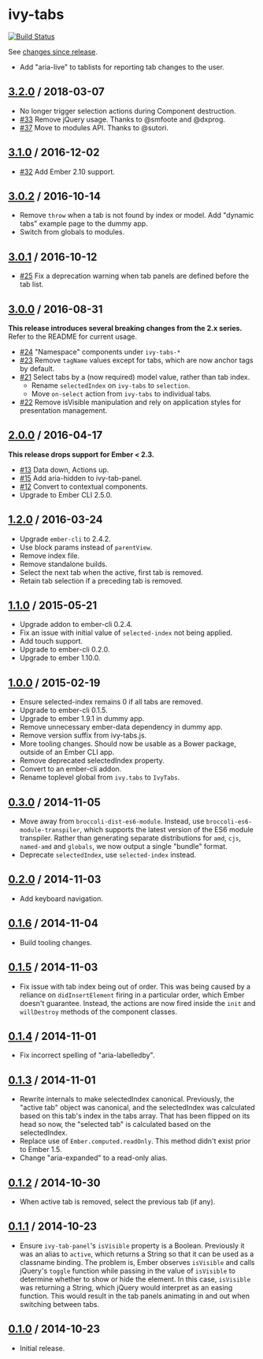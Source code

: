# ivy-tabs

[![Build Status](https://travis-ci.org/IvyApp/ivy-tabs.svg?branch=master)](https://travis-ci.org/IvyApp/ivy-tabs)

See [changes since release][HEAD].

* Add "aria-live" to tablists for reporting tab changes to the user.

## [3.2.0][] / 2018-03-07

* No longer trigger selection actions during Component destruction.
* [#33](https://github.com/IvyApp/ivy-tabs/pull/33) Remove jQuery usage. Thanks to @smfoote and @dxprog.
* [#37](https://github.com/IvyApp/ivy-tabs/pull/37) Move to modules API. Thanks to @sutori.

## [3.1.0][] / 2016-12-02

* [#32](https://github.com/IvyApp/ivy-tabs/pull/32) Add Ember 2.10 support.

## [3.0.2][] / 2016-10-14

* Remove `throw` when a tab is not found by index or model. Add "dynamic tabs" example page to the dummy app.
* Switch from globals to modules.

## [3.0.1][] / 2016-10-12

* [#25](https://github.com/IvyApp/ivy-tabs/issues/25) Fix a deprecation warning when tab panels are defined before the tab list.

## [3.0.0][] / 2016-08-31

**This release introduces several breaking changes from the 2.x series.** Refer
to the README for current usage.

* [#24](https://github.com/IvyApp/ivy-tabs/pull/24) "Namespace" components under `ivy-tabs-*`
* [#23](https://github.com/IvyApp/ivy-tabs/pull/23) Remove `tagName` values except for tabs, which are now anchor tags by default.
* [#21](https://github.com/IvyApp/ivy-tabs/pull/21) Select tabs by a (now required) model value, rather than tab index.
    * Rename `selectedIndex` on `ivy-tabs` to `selection`.
    * Move `on-select` action from `ivy-tabs` to individual tabs.
* [#22](https://github.com/IvyApp/ivy-tabs/pull/22) Remove isVisible manipulation and rely on application styles for presentation management.

## [2.0.0][] / 2016-04-17

**This release drops support for Ember < 2.3.**

* [#13](https://github.com/IvyApp/ivy-tabs/pull/13) Data down, Actions up.
* [#15](https://github.com/IvyApp/ivy-tabs/pull/15) Add aria-hidden to ivy-tab-panel.
* [#12](https://github.com/IvyApp/ivy-tabs/pull/12) Convert to contextual components.
* Upgrade to Ember CLI 2.5.0.

## [1.2.0][] / 2016-03-24

* Upgrade `ember-cli` to 2.4.2.
* Use block params instead of `parentView`.
* Remove index file.
* Remove standalone builds.
* Select the next tab when the active, first tab is removed.
* Retain tab selection if a preceding tab is removed.

## [1.1.0][] / 2015-05-21

* Upgrade addon to ember-cli 0.2.4.
* Fix an issue with initial value of `selected-index` not being applied.
* Add touch support.
* Upgrade to ember-cli 0.2.0.
* Upgrade to ember 1.10.0.

## [1.0.0][] / 2015-02-19

* Ensure selected-index remains 0 if all tabs are removed.
* Upgrade to ember-cli 0.1.5.
* Upgrade to ember 1.9.1 in dummy app.
* Remove unnecessary ember-data dependency in dummy app.
* Remove version suffix from ivy-tabs.js.
* More tooling changes. Should now be usable as a Bower package, outside of an
  Ember CLI app.
* Remove deprecated selectedIndex property.
* Convert to an ember-cli addon.
* Rename toplevel global from `ivy.tabs` to `IvyTabs`.

## [0.3.0][] / 2014-11-05

* Move away from `broccoli-dist-es6-module`. Instead, use
  `broccoli-es6-module-transpiler`, which supports the latest version of the
  ES6 module transpiler. Rather than generating separate distributions for
  `amd`, `cjs`, `named-amd` and `globals`, we now output a single "bundle"
  format.
* Deprecate `selectedIndex`, use `selected-index` instead.

## [0.2.0][] / 2014-11-03

* Add keyboard navigation.

## [0.1.6][] / 2014-11-04

* Build tooling changes.

## [0.1.5][] / 2014-11-03

* Fix issue with tab index being out of order. This was being caused by
  a reliance on `didInsertElement` firing in a particular order, which Ember
  doesn't guarantee. Instead, the actions are now fired inside the `init` and
  `willDestroy` methods of the component classes.

## [0.1.4][] / 2014-11-01

* Fix incorrect spelling of "aria-labelledby".

## [0.1.3][] / 2014-11-01

* Rewrite internals to make selectedIndex canonical. Previously, the "active
  tab" object was canonical, and the selectedIndex was calculated based on this
  tab's index in the tabs array. That has been flipped on its head so now, the
  "selected tab" is calculated based on the selectedIndex.
* Replace use of `Ember.computed.readOnly`. This method didn't exist prior to
  Ember 1.5.
* Change "aria-expanded" to a read-only alias.

## [0.1.2][] / 2014-10-30

* When active tab is removed, select the previous tab (if any).

## [0.1.1][] / 2014-10-23

* Ensure `ivy-tab-panel`'s `isVisible` property is a Boolean. Previously it was
  an alias to `active`, which returns a String so that it can be used as
  a classname binding. The problem is, Ember observes `isVisible` and calls
  jQuery's `toggle` function while passing in the value of `isVisible` to
  determine whether to show or hide the element.  In this case, `isVisible` was
  returning a String, which jQuery would interpret as an easing function. This
  would result in the tab panels animating in and out when switching between
  tabs.

## [0.1.0][] / 2014-10-23

* Initial release.

[0.1.0]: https://github.com/IvyApp/ivy-tabs/tree/v0.1.0
[0.1.1]: https://github.com/IvyApp/ivy-tabs/compare/v0.1.0...v0.1.1
[0.1.2]: https://github.com/IvyApp/ivy-tabs/compare/v0.1.1...v0.1.2
[0.1.3]: https://github.com/IvyApp/ivy-tabs/compare/v0.1.2...v0.1.3
[0.1.4]: https://github.com/IvyApp/ivy-tabs/compare/v0.1.3...v0.1.4
[0.1.5]: https://github.com/IvyApp/ivy-tabs/compare/v0.1.4...v0.1.5
[0.1.6]: https://github.com/IvyApp/ivy-tabs/compare/v0.1.5...v0.1.6
[0.2.0]: https://github.com/IvyApp/ivy-tabs/compare/v0.1.6...v0.2.0
[0.3.0]: https://github.com/IvyApp/ivy-tabs/compare/v0.2.0...v0.3.0
[1.0.0]: https://github.com/IvyApp/ivy-tabs/compare/v0.3.0...v1.0.0
[1.1.0]: https://github.com/IvyApp/ivy-tabs/compare/v1.0.0...v1.1.0
[1.2.0]: https://github.com/IvyApp/ivy-tabs/compare/v1.1.0...v1.2.0
[2.0.0]: https://github.com/IvyApp/ivy-tabs/compare/v1.2.0...v2.0.0
[3.0.0]: https://github.com/IvyApp/ivy-tabs/compare/v2.0.0...v3.0.0
[3.0.1]: https://github.com/IvyApp/ivy-tabs/compare/v3.0.0...v3.0.1
[3.0.2]: https://github.com/IvyApp/ivy-tabs/compare/v3.0.1...v3.0.2
[3.1.0]: https://github.com/IvyApp/ivy-tabs/compare/v3.0.2...v3.1.0
[3.2.0]: https://github.com/IvyApp/ivy-tabs/compare/v3.1.0...v3.2.0
[HEAD]: https://github.com/IvyApp/ivy-tabs/compare/v3.2.0...master

